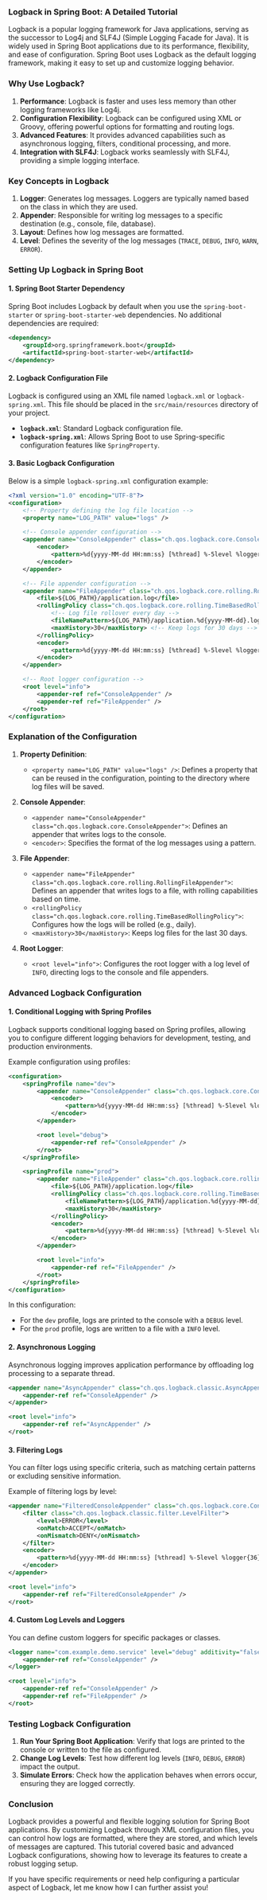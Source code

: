 ### Logback in Spring Boot: A Detailed Tutorial

Logback is a popular logging framework for Java applications, serving as the successor to Log4j and SLF4J (Simple Logging Facade for Java). It is widely used in Spring Boot applications due to its performance, flexibility, and ease of configuration. Spring Boot uses Logback as the default logging framework, making it easy to set up and customize logging behavior.

### Why Use Logback?

1. **Performance**: Logback is faster and uses less memory than other logging frameworks like Log4j.
2. **Configuration Flexibility**: Logback can be configured using XML or Groovy, offering powerful options for formatting and routing logs.
3. **Advanced Features**: It provides advanced capabilities such as asynchronous logging, filters, conditional processing, and more.
4. **Integration with SLF4J**: Logback works seamlessly with SLF4J, providing a simple logging interface.

### Key Concepts in Logback

1. **Logger**: Generates log messages. Loggers are typically named based on the class in which they are used.
2. **Appender**: Responsible for writing log messages to a specific destination (e.g., console, file, database).
3. **Layout**: Defines how log messages are formatted.
4. **Level**: Defines the severity of the log messages (`TRACE`, `DEBUG`, `INFO`, `WARN`, `ERROR`).

### Setting Up Logback in Spring Boot

#### 1. Spring Boot Starter Dependency

Spring Boot includes Logback by default when you use the `spring-boot-starter` or `spring-boot-starter-web` dependencies. No additional dependencies are required:

```xml
<dependency>
    <groupId>org.springframework.boot</groupId>
    <artifactId>spring-boot-starter-web</artifactId>
</dependency>
```

#### 2. Logback Configuration File

Logback is configured using an XML file named `logback.xml` or `logback-spring.xml`. This file should be placed in the `src/main/resources` directory of your project.

- **`logback.xml`**: Standard Logback configuration file.
- **`logback-spring.xml`**: Allows Spring Boot to use Spring-specific configuration features like `SpringProperty`.

#### 3. Basic Logback Configuration

Below is a simple `logback-spring.xml` configuration example:

```xml
<?xml version="1.0" encoding="UTF-8"?>
<configuration>
    <!-- Property defining the log file location -->
    <property name="LOG_PATH" value="logs" />

    <!-- Console appender configuration -->
    <appender name="ConsoleAppender" class="ch.qos.logback.core.ConsoleAppender">
        <encoder>
            <pattern>%d{yyyy-MM-dd HH:mm:ss} [%thread] %-5level %logger{36} - %msg%n</pattern>
        </encoder>
    </appender>

    <!-- File appender configuration -->
    <appender name="FileAppender" class="ch.qos.logback.core.rolling.RollingFileAppender">
        <file>${LOG_PATH}/application.log</file>
        <rollingPolicy class="ch.qos.logback.core.rolling.TimeBasedRollingPolicy">
            <!-- Log file rollover every day -->
            <fileNamePattern>${LOG_PATH}/application.%d{yyyy-MM-dd}.log</fileNamePattern>
            <maxHistory>30</maxHistory> <!-- Keep logs for 30 days -->
        </rollingPolicy>
        <encoder>
            <pattern>%d{yyyy-MM-dd HH:mm:ss} [%thread] %-5level %logger{36} - %msg%n</pattern>
        </encoder>
    </appender>

    <!-- Root logger configuration -->
    <root level="info">
        <appender-ref ref="ConsoleAppender" />
        <appender-ref ref="FileAppender" />
    </root>
</configuration>
```

### Explanation of the Configuration

1. **Property Definition**:
   - `<property name="LOG_PATH" value="logs" />`: Defines a property that can be reused in the configuration, pointing to the directory where log files will be saved.

2. **Console Appender**:
   - `<appender name="ConsoleAppender" class="ch.qos.logback.core.ConsoleAppender">`: Defines an appender that writes logs to the console.
   - `<encoder>`: Specifies the format of the log messages using a pattern.

3. **File Appender**:
   - `<appender name="FileAppender" class="ch.qos.logback.core.rolling.RollingFileAppender">`: Defines an appender that writes logs to a file, with rolling capabilities based on time.
   - `<rollingPolicy class="ch.qos.logback.core.rolling.TimeBasedRollingPolicy">`: Configures how the logs will be rolled (e.g., daily).
   - `<maxHistory>30</maxHistory>`: Keeps log files for the last 30 days.

4. **Root Logger**:
   - `<root level="info">`: Configures the root logger with a log level of `INFO`, directing logs to the console and file appenders.

### Advanced Logback Configuration

#### 1. Conditional Logging with Spring Profiles

Logback supports conditional logging based on Spring profiles, allowing you to configure different logging behaviors for development, testing, and production environments.

Example configuration using profiles:

```xml
<configuration>
    <springProfile name="dev">
        <appender name="ConsoleAppender" class="ch.qos.logback.core.ConsoleAppender">
            <encoder>
                <pattern>%d{yyyy-MM-dd HH:mm:ss} [%thread] %-5level %logger{36} - %msg%n</pattern>
            </encoder>
        </appender>

        <root level="debug">
            <appender-ref ref="ConsoleAppender" />
        </root>
    </springProfile>

    <springProfile name="prod">
        <appender name="FileAppender" class="ch.qos.logback.core.rolling.RollingFileAppender">
            <file>${LOG_PATH}/application.log</file>
            <rollingPolicy class="ch.qos.logback.core.rolling.TimeBasedRollingPolicy">
                <fileNamePattern>${LOG_PATH}/application.%d{yyyy-MM-dd}.log</fileNamePattern>
                <maxHistory>30</maxHistory>
            </rollingPolicy>
            <encoder>
                <pattern>%d{yyyy-MM-dd HH:mm:ss} [%thread] %-5level %logger{36} - %msg%n</pattern>
            </encoder>
        </appender>

        <root level="info">
            <appender-ref ref="FileAppender" />
        </root>
    </springProfile>
</configuration>
```

In this configuration:
- For the `dev` profile, logs are printed to the console with a `DEBUG` level.
- For the `prod` profile, logs are written to a file with a `INFO` level.

#### 2. Asynchronous Logging

Asynchronous logging improves application performance by offloading log processing to a separate thread.

```xml
<appender name="AsyncAppender" class="ch.qos.logback.classic.AsyncAppender">
    <appender-ref ref="ConsoleAppender" />
</appender>

<root level="info">
    <appender-ref ref="AsyncAppender" />
</root>
```

#### 3. Filtering Logs

You can filter logs using specific criteria, such as matching certain patterns or excluding sensitive information.

Example of filtering logs by level:

```xml
<appender name="FilteredConsoleAppender" class="ch.qos.logback.core.ConsoleAppender">
    <filter class="ch.qos.logback.classic.filter.LevelFilter">
        <level>ERROR</level>
        <onMatch>ACCEPT</onMatch>
        <onMismatch>DENY</onMismatch>
    </filter>
    <encoder>
        <pattern>%d{yyyy-MM-dd HH:mm:ss} [%thread] %-5level %logger{36} - %msg%n</pattern>
    </encoder>
</appender>

<root level="info">
    <appender-ref ref="FilteredConsoleAppender" />
</root>
```

#### 4. Custom Log Levels and Loggers

You can define custom loggers for specific packages or classes.

```xml
<logger name="com.example.demo.service" level="debug" additivity="false">
    <appender-ref ref="ConsoleAppender" />
</logger>

<root level="info">
    <appender-ref ref="ConsoleAppender" />
    <appender-ref ref="FileAppender" />
</root>
```

### Testing Logback Configuration

1. **Run Your Spring Boot Application**: Verify that logs are printed to the console or written to the file as configured.
2. **Change Log Levels**: Test how different log levels (`INFO`, `DEBUG`, `ERROR`) impact the output.
3. **Simulate Errors**: Check how the application behaves when errors occur, ensuring they are logged correctly.

### Conclusion

Logback provides a powerful and flexible logging solution for Spring Boot applications. By customizing Logback through XML configuration files, you can control how logs are formatted, where they are stored, and which levels of messages are captured. This tutorial covered basic and advanced Logback configurations, showing how to leverage its features to create a robust logging setup.

If you have specific requirements or need help configuring a particular aspect of Logback, let me know how I can further assist you!